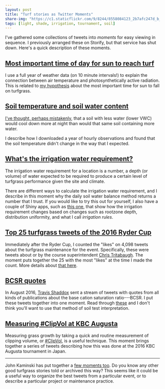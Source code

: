 ```yaml
---
layout: post
title: "Turf stories as Twitter Moments"
share-img: "https://c1.staticflickr.com/9/8244/8558084123_2b7afc247d_b_d.jpg"
tags: [light, shade, irrigation, tournament, soil]
---
```


I've gathered some collections of tweets into *moments* for easy viewing in sequence. I previously arranged these on Storify, but that service has shut down. Here's a quick description of these moments. 

## [Most important time of day for sun to reach turf](https://twitter.com/i/moments/990067045747212288)

I use a full year of weather data (on 10 minute intervals!) to explain the connection between air temperature and photosynthetically active radiation. This is related to [my hypothesis](http://www.blog.asianturfgrass.com/2015/02/a-hypothesis-concerning-the-most-important-time-for-sunlight-to-fall-on-turfgrass.html) about the most important time for sun to fall on turfgrass.

## [Soil temperature and soil water content](https://twitter.com/i/moments/990116566418124802)

[I've thought, perhaps mistakenly](https://twitter.com/asianturfgrass/status/746667637820665857), that a soil with less water (lower VWC) would cool down more at night than would that same soil containing more water.

I describe how I downloaded a year of hourly observations and found that the soil temperature didn't change in the way that I expected.

## [What's the irrigation water requirement?](https://twitter.com/i/moments/990138727560200193)

The irrigation water requirement for a location is a number, a depth (or volume) of water expected to be required to produce a certain level of turfgrass performance given the site and climate. 

There are different ways to calculate the irrigation water requirement, and I describe in this moment why the daily soil water balance method returns a number that I trust. If you would like to try this out for yourself, I also have a couple of Shiny apps, such as [this one](https://asianturfgrass.shinyapps.io/irrigation/), that show how the irrigation requirement changes based on changes such as rootzone depth, distribution uniformity, and what I call *irrigation rules*.

## [Top 25 turfgrass tweets of the 2016 Ryder Cup](https://twitter.com/i/moments/990131921807011841)

Immediately after the Ryder Cup, I counted the "likes" on 4,098 tweets about the turfgrass maintenance for the event. Specifically, these were tweets about or by the course superintendent [Chris Tritabaugh](https://twitter.com/ct_turf). The moment puts together the 25 with the most "likes" at the time I made the count. More details about [that here](http://www.blog.asianturfgrass.com/2016/10/top-25-tweets-of-the-ryder-cup.html).

## [BCSR quotes](https://twitter.com/i/moments/990126939061940224)

In August 2016, [Travis Shaddox](https://twitter.com/TravisShaddox) sent a stream of tweets with quotes from all kinds of publications about the base cation saturation ratio---BCSR. I put these tweets together into one moment. Read through [these](https://twitter.com/i/moments/990126939061940224) and I don't think you'll want to use that method of soil test interpretation.

## [Measuring #ClipVol at KBC Augusta](https://twitter.com/i/moments/990124653527023616)

Measuring grass growth by taking a quick and routine measurement of clipping volume, or [#ClipVol](https://twitter.com/hashtag/clipvol?src=hash), is a useful technique. This moment brings together a series of tweets describing how this was done at the 2016 KBC Augusta tournament in Japan.

---

John Kaminski has put together a [few moments too](https://twitter.com/iTweetTurf/moments). Do you know any other good turfgrass stories told or archived this way? This seems like it could be a useful way to organize the best tweets from a particular event, or to describe a particular project or maintenance practice.




